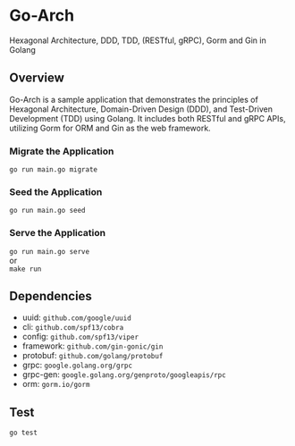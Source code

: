 # Go-Arch
  Hexagonal Architecture, DDD, TDD, (RESTful, gRPC), Gorm and Gin in Golang

## Overview
Go-Arch is a sample application that demonstrates the principles of Hexagonal Architecture, Domain-Driven Design (DDD), and Test-Driven Development (TDD) using Golang. It includes both RESTful and gRPC APIs, utilizing Gorm for ORM and Gin as the web framework.
### Migrate the Application
`go run main.go migrate` 

### Seed the Application
`go run main.go seed`

### Serve the Application
`go run main.go serve` \
or \
`make run`

 

## Dependencies
- uuid: `github.com/google/uuid`
- cli: `github.com/spf13/cobra`
- config: `github.com/spf13/viper`
- framework: `github.com/gin-gonic/gin`
- protobuf: `github.com/golang/protobuf`
- grpc: `google.golang.org/grpc`
- grpc-gen: `google.golang.org/genproto/googleapis/rpc`
- orm: `gorm.io/gorm`

## Test
`go test`
